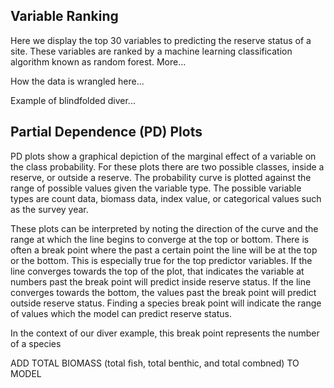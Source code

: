

## Variable Ranking

Here we display the top 30 variables to predicting the reserve status of a site. These variables are ranked by a machine learning classification algorithm known as random forest. More...

How the data is wrangled here...

Example of blindfolded diver...

## Partial Dependence (PD) Plots

PD plots show a graphical depiction of the marginal effect of a variable on the class probability. For these plots there are two possible classes, inside a reserve, or outside a reserve. The probability curve is plotted against the range of possible values given the variable type. The possible variable types are count data, biomass data, index value, or categorical values such as the survey year. 

These plots can be interpreted by noting the direction of the curve and the range at which the line begins to converge at the top or bottom. There is often a break point where the past a certain point the line will be at the top or the bottom. This is especially true for the top predictor variables. If the line converges towards the top of the plot, that indicates the variable at numbers past the break point will predict inside reserve status. If the line converges towards the bottom, the values past the break point will predict outside reserve status. Finding a species break point will indicate the range of values which the model can predict reserve status. 

In the context of our diver example, this break point represents the number of a species 



ADD TOTAL BIOMASS (total fish, total benthic, and total combned) TO MODEL
